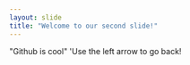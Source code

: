 ```yaml
---
layout: slide
title: "Welcome to our second slide!"
---
```

"Github is cool"
'Use the left arrow to go back!
